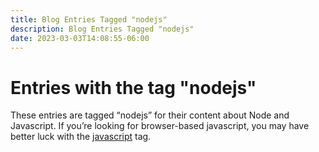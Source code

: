 ```yaml
---
title: Blog Entries Tagged "nodejs"
description: Blog Entries Tagged "nodejs"
date: 2023-03-03T14:08:55-06:00
---
```

# Entries with the tag "nodejs"

These entries are tagged “nodejs” for their content about Node and Javascript. If you’re looking for browser-based javascript, you may have better luck with the [javascript](/tag/javascript) tag.
